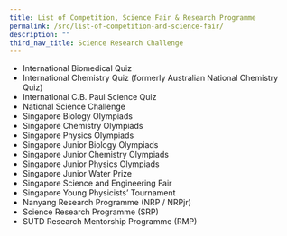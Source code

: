 ```yaml
---
title: List of Competition, Science Fair & Research Programme
permalink: /src/list-of-competition-and-science-fair/
description: ""
third_nav_title: Science Research Challenge
---
```

*   International Biomedical Quiz
*   International Chemistry Quiz (formerly Australian National Chemistry Quiz)
*   International C.B. Paul Science Quiz
*   National Science Challenge
*   Singapore Biology Olympiads
*   Singapore Chemistry Olympiads
*   Singapore Physics Olympiads
*   Singapore Junior Biology Olympiads
*   Singapore Junior Chemistry Olympiads
*   Singapore Junior Physics Olympiads
*   Singapore Junior Water Prize
*   Singapore Science and Engineering Fair
*   Singapore Young Physicists’ Tournament
*   Nanyang Research Programme (NRP / NRPjr)
*   Science Research Programme (SRP)
*   SUTD Research Mentorship Programme (RMP)